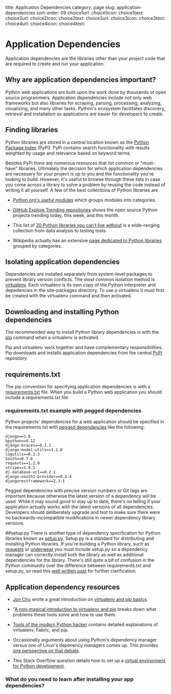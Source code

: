 title: Application Dependencies
category: page
slug: application-dependencies
sort-order: 09
choice1url: 
choice1icon: 
choice1text: 
choice2url: 
choice2icon: 
choice2text: 
choice3url: 
choice3icon: 
choice3text: 
choice4url:
choice4icon:
choice4text:


# Application Dependencies
Application dependencies are the libraries other than your project code
that are required to create and run your application. 


## Why are application dependencies important?
Python web applications are built upon the work done by thousands of open
source programmers. Application dependencies include not only web frameworks but
also libraries for scraping, parsing, processing, analyzing, visualizing, 
and many other tasks. Python's ecosystem facilitates discovery, retrieval and 
installation so applications are easier for developers to create.


## Finding libraries
Python libraries are stored in a central location known as the 
[Python Package Index](https://pypi.python.org/pypi) (PyPi). PyPi contains
search functionality with results weighted by usage and relevance based on
keyword terms.

Besides PyPi there are numerous resources that list common or "must-have" 
libraries. Ultimately the decision for which application dependencies are
necessary for your project is up to you and the functionality you're looking
to build. However, it's useful to browse through these lists in case you come 
across a library to solve a problem by reusing the code instead of writing it
all yourself. A few of the best collections of Python libraries are

* [Python.org's useful modules](https://wiki.python.org/moin/UsefulModules)
  which groups modules into categories.

* [GitHub Explore Trending repositories](https://github.com/trending?l=python)
  shows the open source Python projects trending today, this week, and this 
  month.

* This list of [20 Python libraries you can’t live without](http://freepythontips.wordpress.com/2013/07/30/20-python-libraries-you-cant-live-without/)
  is a wide-ranging collection from data analysis to testing tools.

* Wikipedia actually has an extensive 
  [page dedicated to Python libraries](http://en.wikipedia.org/wiki/List_of_Python_software) 
  grouped by categories.
  

## Isolating application dependencies
Dependencies are installed separately from system-level packages to prevent 
library version conflicts. The most common isolation method is 
[virtualenv](http://www.virtualenv.org/en/latest/). Each virtualenv is its
own copy of the Python interpreter and depedencies in the site-packages
directory. To use a virtualenv it must first be created with the virtualenv
command and then activated.


## Downloading and installing Python dependencies
The recommended way to install Python library dependencies is with the 
[pip](http://www.pip-installer.org/en/latest/) command when a virtualenv
is activated.

Pip and virtualenv work together and have complementary responsibilities.
Pip downloads and installs application dependencies from the central
[PyPi](https://pypi.python.org/pypi) repository. 


## requirements.txt
The pip convention for specifying application dependencies is with a 
[requirements.txt](http://www.pip-installer.org/en/1.4.1/cookbook.html#requirements-files)
file. When you build a Python web application you should include a 
requirements.txt file. 


### requirements.txt example with pegged dependencies
Python projects' dependencies for a web application should be specified in the
requirements.txt with 
[pegged dependencies](https://devcenter.heroku.com/articles/python-pip) like
the following:

    django==1.6
    bpython==0.12
    django-braces==0.2.1
    django-model-utils==1.1.0
    logutils==0.3.3
    South==0.7.6
    requests==1.2.0
    stripe==1.9.1
    dj-database-url==0.2.1
    django-oauth2-provider==0.2.4
    djangorestframework==2.3.1

Pegged dependencies with precise version numbers or Git tags are important 
because otherwise the latest version of a dependency will be used. While
it may sound good to stay up to date, there's no telling if your application
actually works with the latest versions of all dependencies. Developers should 
deliberately upgrade and test to make sure there were no backwards-incompatible
modifications in newer dependency library versions.


##setup.py
There is another type of dependency specification for Python libraries
known as 
[setup.py](http://stackoverflow.com/questions/1471994/what-is-setup-py).
Setup.py is a standard for distributing and installing Python libraries.
If you're building a Python library, such as 
[requests](http://www.python-requests.org/en/latest/) or
[underwear](https://github.com/makaimc/underwear) you must include setup.py
so a dependency manager can correctly install both the library as well as
additional dependencies for the library. There's still quite a bit of 
confusion in the Python community over the difference between 
requirements.txt and setup.py, so read this 
[well written post](https://caremad.io/blog/setup-vs-requirement/) for
further clarification.


## Application dependency resources
* [Jon Chu](https://twitter.com/jonathanchu) wrote a great introduction on 
  [virtualenv and pip basics](http://www.jontourage.com/2011/02/09/virtualenv-pip-basics/).

* "[A non-magical introduction to virtualenv and pip](http://dabapps.com/blog/introduction-to-pip-and-virtualenv-python/) 
  breaks down what problems these tools solve and how to use them.

* [Tools of the modern Python hacker](http://www.clemesha.org/blog/modern-python-hacker-tools-virtualenv-fabric-pip/) 
  contains detailed explanations of virtualenv, Fabric, and pip.

* Occasionally arguments about using Python's dependency manager versus
  one of Linux's depenency managers comes up. This provides
  [one perspective on that debate](http://notes.pault.ag/debian-python/).

* This Stack Overflow question details how to set up a 
  [virtual environment for Python development](http://askubuntu.com/questions/244641/how-to-set-up-and-use-a-virtual-python-environment-in-ubuntu).


### What do you need to learn after installing your app dependencies?
